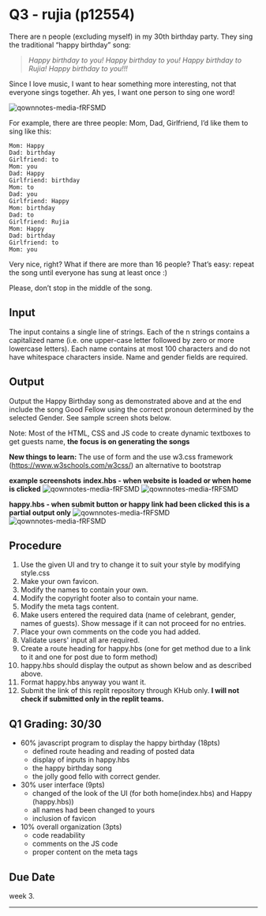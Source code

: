 Q3 - rujia (p12554)
========================

There are n people (excluding myself) in my 30th birthday party. They sing the traditional “happy
birthday” song:

> *Happy birthday to you! Happy birthday to you! Happy birthday to Rujia! Happy birthday to you!!!*

Since I love music, I want to hear something more interesting, not that everyone sings together. Ah yes, I want one person to sing one word!

![qownnotes-media-fRFSMD](images/banner.png)


For example, there are three people: Mom, Dad, Girlfriend, I’d like them to sing like this:

```
Mom: Happy
Dad: birthday
Girlfriend: to
Mom: you
Dad: Happy
Girlfriend: birthday
Mom: to
Dad: you
Girlfriend: Happy
Mom: birthday
Dad: to
Girlfriend: Rujia
Mom: Happy
Dad: birthday
Girlfriend: to
Mom: you
```

Very nice, right? What if there are more than 16 people? That’s easy: repeat the song until
everyone has sung at least once :)

Please, don’t stop in the middle of the song.

## Input

The input contains a single line of strings. Each of the n strings contains a capitalized name (i.e. one upper-case letter followed by zero or more lowercase
letters). Each name contains at most 100 characters and do not have whitespace characters inside.
Name and gender fields are required.

## Output

Output the Happy Birthday song as demonstrated above and at the end include the song Good Fellow using the correct pronoun determined by the selected Gender. See sample screen shots below.

Note: Most of the HTML, CSS and JS code to create dynamic textboxes to get guests name, **the focus is on generating the songs**

**New things to learn:** The use of form and the use w3.css framework (https://www.w3schools.com/w3css/) an alternative to bootstrap

**example screenshots**
**index.hbs - when website is loaded or when home is clicked**
![qownnotes-media-fRFSMD](images/form1.png)
![qownnotes-media-fRFSMD](images/form1_b.png)

**happy.hbs - when submit button or happy link had been clicked**
**this is a partial output only**
![qownnotes-media-fRFSMD](images/form2.png)
![qownnotes-media-fRFSMD](images/form3.png)


## Procedure
1. Use the given UI and try to change it to suit your style by modifying style.css 
2. Make your own favicon.
3. Modify the names to contain your own.
4. Modify the copyright footer also to contain your name.
5. Modify the meta tags content.
6. Make users entered the required data (name of celebrant, gender, names of guests).  Show message if it can not proceed for no entries.
7. Place your own comments on the code you had added.
8. Validate users' input all are required.
9. Create a route heading for happy.hbs (one for get method due to a link to it and one for post due to form method)
10. happy.hbs should display the output as shown below and as described above.
11. Format happy.hbs anyway you want it.
10. Submit the link of this replit repository through KHub only.  **I will not check if submitted only in the replit teams.**
   

## Q1 Grading: 30/30
 - 60% javascript program to display the happy birthday (18pts)
   - defined route heading and reading of posted data
   - display of inputs in happy.hbs
   - the happy birthday song
   - the jolly good fello with correct gender.
 - 30% user interface (9pts)
   - changed of the look of the UI (for both home(index.hbs) and Happy (happy.hbs))
   - all names had been changed to yours
   - inclusion of favicon
 - 10% overall organization (3pts)
   - code readability
   - comments on the JS code
   - proper content on the meta tags

## Due Date
week 3.

---


